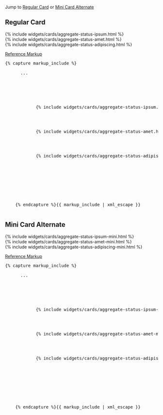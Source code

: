 <p>Jump to <a href="#example-code-1">Regular Card</a> or <a href="#example-code-2">Mini Card Alternate</a></p>
<h2 id="example-code-1">Regular Card</h2>
<div class="example-bg">
  <div class="row">
    <div class="example-pf col-md-9">
      <div class="cards-pf">
        <div class="container-fluid container-cards-pf">
          <div class="row-cards-pf">
            <div class="col-xs-12 col-sm-6 col-md-4" style="padding-left: 0px;">
              {% include widgets/cards/aggregate-status-ipsum.html %}
            </div>
            <div class="col-xs-12 col-sm-6 col-md-4">
              {% include widgets/cards/aggregate-status-amet.html %}
            </div>
            <div class="col-xs-12 col-sm-6 col-md-4" style="padding-right: 0px;">
              {% include widgets/cards/aggregate-status-adipiscing.html %}
            </div>
          </div>
        </div>
      </div>
    </div>
  </div>
</div>
<p class="reference-markup"><a class="collapse-toggle" data-toggle="collapse" aria-expanded="true" aria-controls="markup-1" href="#markup-1">Reference Markup</a></p>
<div class="collapse in" id="markup-1">
  <pre class="prettyprint">{% capture markup_include %}
    <body class="cards-pf">
      ...
      <div class="container-fluid container-cards-pf">
        <div class="row row-cards-pf">
          <div class="col-xs-6 col-sm-4 col-md-4">
            {% include widgets/cards/aggregate-status-ipsum.html %}
          </div>
          <div class="col-xs-6 col-sm-4 col-md-4">
            {% include widgets/cards/aggregate-status-amet.html %}
          </div>
          <div class="col-xs-6 col-sm-4 col-md-4">
            {% include widgets/cards/aggregate-status-adipiscing.html %}
          </div>
        </div><!-- /row -->
      </div><!-- /container -->
      <script src="/components/matchHeight/jquery.matchHeight-min.js"></script>
      <script>
      $(function() {
        // matchHeight the contents of each .card-pf and then the .card-pf itself
        $(".row-cards-pf > [class*='col'] > .card-pf .card-pf-title").matchHeight();
        $(".row-cards-pf > [class*='col'] > .card-pf > .card-pf-body").matchHeight();
        $(".row-cards-pf > [class*='col'] > .card-pf > .card-pf-footer").matchHeight();
        $(".row-cards-pf > [class*='col'] > .card-pf").matchHeight();
        // initialize tooltips
        $('[data-toggle="tooltip"]').tooltip();
      });
      </script>
    </body>
    {% endcapture %}{{ markup_include | xml_escape }}
  </pre>
</div>
<h2 id="example-code-2">Mini Card Alternate</h2>
<div class="example-bg">
  <div class="row">
    <div class="example-pf col-md-9">
      <div class="cards-pf">
        <div class="container-fluid container-cards-pf">
          <div class="row-cards-pf">
            <div class="col-xs-12 col-sm-6 col-md-4" style="padding-left: 0px;">
              {% include widgets/cards/aggregate-status-ipsum-mini.html %}
            </div>
            <div class="col-xs-12 col-sm-6 col-md-4">
              {% include widgets/cards/aggregate-status-amet-mini.html %}
            </div>
            <div class="col-xs-12 col-sm-6 col-md-4" style="padding-right: 0px;">
              {% include widgets/cards/aggregate-status-adipiscing-mini.html %}
            </div>
          </div>
        </div>
      </div>
    </div>
  </div>
</div>
<p class="reference-markup"><a class="collapse-toggle" data-toggle="collapse" aria-expanded="true" aria-controls="markup-2" href="#markup-2">Reference Markup</a></p>
<div class="collapse in" id="markup-2">
  <pre class="prettyprint">{% capture markup_include %}
    <body class="cards-pf">
      ...
      <div class="container-fluid container-cards-pf">
        <div class="row row-cards-pf">
          <div class="col-xs-6 col-sm-4 col-md-4">
            {% include widgets/cards/aggregate-status-ipsum-mini.html %}
          </div>
          <div class="col-xs-6 col-sm-4 col-md-4">
            {% include widgets/cards/aggregate-status-amet-mini.html %}
          </div>
          <div class="col-xs-6 col-sm-4 col-md-4">
            {% include widgets/cards/aggregate-status-adipiscing-mini.html %}
          </div>
        </div><!-- /row -->
      </div><!-- /container -->
      <script src="/components/matchHeight/jquery.matchHeight-min.js"></script>
      <script>
      $(function() {
        // matchHeight the contents of each .card-pf and then the .card-pf itself
        $(".row-cards-pf > [class*='col'] > .card-pf .card-pf-title").matchHeight();
        $(".row-cards-pf > [class*='col'] > .card-pf > .card-pf-body").matchHeight();
        $(".row-cards-pf > [class*='col'] > .card-pf > .card-pf-footer").matchHeight();
        $(".row-cards-pf > [class*='col'] > .card-pf").matchHeight();
        // initialize tooltips
        $('[data-toggle="tooltip"]').tooltip();
      });
      </script>
    </body>
    {% endcapture %}{{ markup_include | xml_escape }}
  </pre>
</div>
